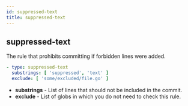 ```yaml
---
id: suppressed-text
title: suppressed-text
---
```


## suppressed-text

The rule that prohibits committing if forbidden lines were added.

``` yaml
- type: suppressed-text
  substrings: [ 'suppressed', 'text' ]
  exclude: [ 'some/excluded/file.go' ]
```

- **substrings** - List of lines that should not be included in the commit.
- **exclude** - List of globs in which you do not need to check this rule.
